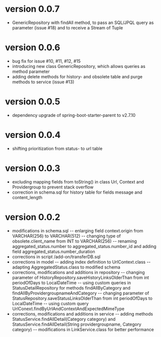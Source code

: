 # version 0.0.7
- GenericRepository with findAll method, to pass an SQL/JPQL query as parameter (issue #18) and to receive a Stream of Tuple

# version 0.0.6
- bug fix for issue #10, #11, #12, #15
- introducing new class GenericRepository, which allows queries as method parameter  
- adding delete methods for history- and obsolete table and purge methods to service (issue #13) 

# version 0.0.5
- dependency upgrade of spring-boot-starter-parent to v2.7.10

# version 0.0.4
- shifting prioritization from status- to url table

# version 0.0.3
- excluding mapping fields from toString() in class Url, Context and Providergroup to prevent stack overflow
- correction in schema.sql for history table for fields message and content_length

# version 0.0.2
- modifications in schema.sql
-- enlarging field context.origin from VARCHAR(256) to VARCHAR(512)
-- changing type of obsolete.client_name from INT to VARCHAR(256)
-- renaming  aggregated_status.number to aggregated_status.number_id and adding field  aggregated_status.number_duration
- corrections in script /add-on/transferDB.sql
- corrections in model
-- adding index definition to UrlContext.class
-- adapting AggregatedStatus.class to modified schema
- corrections, modifications and additions in repository
-- changing parameter of HistoryRepository.saveHistoryLinksOlderThan from int periodOfDays to LocalDateTime
-- using custom queries in StatusDetailRepository for methods findAllByCategory and findAllByProvidergroupnameAndCategory
-- changing parameter of StatusRepository.saveStatusLinksOlderThan from int periodOfDays to LocalDateTime
-- using custom query UrlConext.findByUrlAndContextAndExpectedMimeType
- corrections, modifications and additions in service
-- adding methods StatusService.findAllDetail(Category category) and StatusService.findAllDetail(String providergroupname, Category category)
-- modifications in LinkService.class for better performance